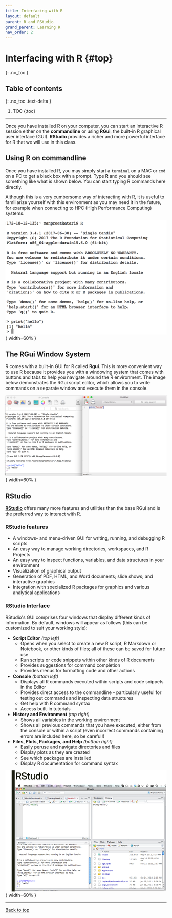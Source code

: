 ```yaml
---
title: Interfacing with R
layout: default
parent: R and RStudio
grand_parent: Learning R
nav_order: 2
---
```


# Interfacing with R {#top}
{: .no_toc }

## Table of contents
{: .no_toc .text-delta }

1. TOC
{:toc}

---

Once you have installed R on your computer, you can start an interactive R session either on the **commandline** or using **RGui**, the built-in R graphical user interface (GUI). **RStudio** provides a richer and more powerful interface for R that we will use in this class.

## Using R on commandline

Once you have installed R, you may simply start a `terminal` on a MAC or `cmd` on a PC to get a black box with a prompt. Type **R** and you should see something like what is shown below. You can start typing R commands here directly.

Although this is a very cumbersome way of interacting with R, it is useful to familiarize yourself with this environment as you may need it in the future, for example when connecting to HPC (High Performance Computing) systems.

![](images/UsingR-Commandline.png){ width=60% }

## The RGui Window System

R comes with a built-in GUI for R called **Rgui**. This is more convenient way to use R because it provides you with a windowing system that comes with buttons and tabs to help you navigate around the R environment. The image below demonstrates the RGui script editor, which allows you to write commands on a separate window and execute them in the console.

![](images/UsingRGUI.png){ width=60% }

## RStudio

[**RStudio**](https://www.rstudio.org/) offers many more features and utilities than the base RGui and is the preferred way to interact with R.

### RStudio features

* A windows- and menu-driven GUI for writing, running, and debugging R scripts
* An easy way to manage working directories, workspaces, and R Projects
* An easy way to inspect functions, variables, and data structures in your environment
* Visualization of graphical output
* Generation of PDF, HTML, and Word documents; slide shows; and interactive graphics
* Integration with specialized R packages for graphics and various analytical applications

### RStudio Interface

RStudio's GUI comprises four windows that display different kinds of information. By default, windows will appear as follows (this can be customized to suit your working style):

- **Script Editor** _(top left)_
    - Opens when you select to create a new R script, R Markdown or Notebook, or other kinds of files; all of these can be saved for future use
    - Run scripts or code snippets within other kinds of R documents
    - Provides suggestions for command completion
    - Provides menus for formatting code and other actions
- **Console** _(bottom left)_
    - Displays all R commands executed within scripts and code snippets in the Editor
    - Provides direct access to the commandline - particularly useful for testing out commands and inspecting data structures
    - Get help with R command syntax
    - Access built-in tutorials
- **History and Environment** _(top right)_
    - Shows all variables in the working environment
    - Shows all previous commands that you have executed, either from the console or within a script (even incorrect commands containing errors are included here, so be careful!)
- **Files, Plots, Packages, and Help** _(bottom right)_
    - Easily peruse and navigate directories and files
    - Display plots as they are created
    - See which packages are installed
    - Display R documentation for command syntax

![](RStudio/Slide3.png){ width=60% }

---

[Back to top](#top)
